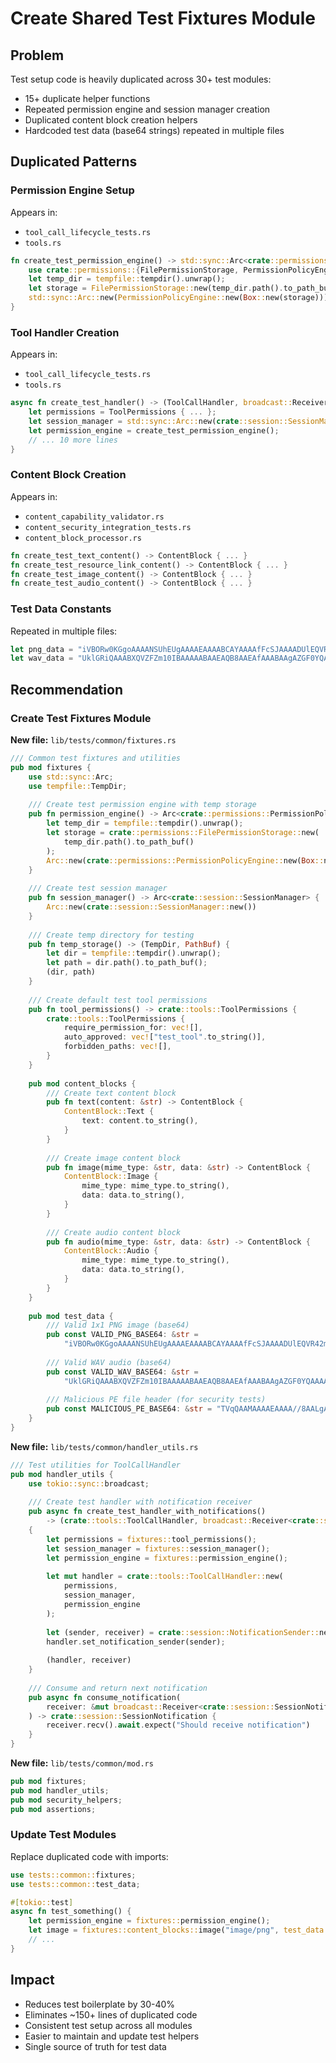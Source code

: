 # Create Shared Test Fixtures Module

## Problem
Test setup code is heavily duplicated across 30+ test modules:
- 15+ duplicate helper functions
- Repeated permission engine and session manager creation
- Duplicated content block creation helpers
- Hardcoded test data (base64 strings) repeated in multiple files

## Duplicated Patterns

### Permission Engine Setup
Appears in:
- `tool_call_lifecycle_tests.rs`
- `tools.rs`
```rust
fn create_test_permission_engine() -> std::sync::Arc<crate::permissions::PermissionPolicyEngine> {
    use crate::permissions::{FilePermissionStorage, PermissionPolicyEngine};
    let temp_dir = tempfile::tempdir().unwrap();
    let storage = FilePermissionStorage::new(temp_dir.path().to_path_buf());
    std::sync::Arc::new(PermissionPolicyEngine::new(Box::new(storage)))
}
```

### Tool Handler Creation
Appears in:
- `tool_call_lifecycle_tests.rs`
- `tools.rs`
```rust
async fn create_test_handler() -> (ToolCallHandler, broadcast::Receiver<SessionNotification>) {
    let permissions = ToolPermissions { ... };
    let session_manager = std::sync::Arc::new(crate::session::SessionManager::new());
    let permission_engine = create_test_permission_engine();
    // ... 10 more lines
}
```

### Content Block Creation
Appears in:
- `content_capability_validator.rs`
- `content_security_integration_tests.rs`
- `content_block_processor.rs`
```rust
fn create_test_text_content() -> ContentBlock { ... }
fn create_test_resource_link_content() -> ContentBlock { ... }
fn create_test_image_content() -> ContentBlock { ... }
fn create_test_audio_content() -> ContentBlock { ... }
```

### Test Data Constants
Repeated in multiple files:
```rust
let png_data = "iVBORw0KGgoAAAANSUhEUgAAAAEAAAABCAYAAAAfFcSJAAAADUlEQVR42mP8/5+hHgAHggJ/PchI7wAAAABJRU5ErkJggg==";
let wav_data = "UklGRiQAAABXQVZFZm10IBAAAAABAAEAQB8AAEAfAAABAAgAZGF0YQAAAAAA";
```

## Recommendation

### Create Test Fixtures Module
**New file:** `lib/tests/common/fixtures.rs`

```rust
/// Common test fixtures and utilities
pub mod fixtures {
    use std::sync::Arc;
    use tempfile::TempDir;
    
    /// Create test permission engine with temp storage
    pub fn permission_engine() -> Arc<crate::permissions::PermissionPolicyEngine> {
        let temp_dir = tempfile::tempdir().unwrap();
        let storage = crate::permissions::FilePermissionStorage::new(
            temp_dir.path().to_path_buf()
        );
        Arc::new(crate::permissions::PermissionPolicyEngine::new(Box::new(storage)))
    }
    
    /// Create test session manager
    pub fn session_manager() -> Arc<crate::session::SessionManager> {
        Arc::new(crate::session::SessionManager::new())
    }
    
    /// Create temp directory for testing
    pub fn temp_storage() -> (TempDir, PathBuf) {
        let dir = tempfile::tempdir().unwrap();
        let path = dir.path().to_path_buf();
        (dir, path)
    }
    
    /// Create default test tool permissions
    pub fn tool_permissions() -> crate::tools::ToolPermissions {
        crate::tools::ToolPermissions {
            require_permission_for: vec![],
            auto_approved: vec!["test_tool".to_string()],
            forbidden_paths: vec![],
        }
    }
    
    pub mod content_blocks {
        /// Create text content block
        pub fn text(content: &str) -> ContentBlock {
            ContentBlock::Text {
                text: content.to_string(),
            }
        }
        
        /// Create image content block
        pub fn image(mime_type: &str, data: &str) -> ContentBlock {
            ContentBlock::Image {
                mime_type: mime_type.to_string(),
                data: data.to_string(),
            }
        }
        
        /// Create audio content block
        pub fn audio(mime_type: &str, data: &str) -> ContentBlock {
            ContentBlock::Audio {
                mime_type: mime_type.to_string(),
                data: data.to_string(),
            }
        }
    }
    
    pub mod test_data {
        /// Valid 1x1 PNG image (base64)
        pub const VALID_PNG_BASE64: &str = 
            "iVBORw0KGgoAAAANSUhEUgAAAAEAAAABCAYAAAAfFcSJAAAADUlEQVR42mP8/5+hHgAHggJ/PchI7wAAAABJRU5ErkJggg==";
        
        /// Valid WAV audio (base64)
        pub const VALID_WAV_BASE64: &str = 
            "UklGRiQAAABXQVZFZm10IBAAAAABAAEAQB8AAEAfAAABAAgAZGF0YQAAAAAA";
        
        /// Malicious PE file header (for security tests)
        pub const MALICIOUS_PE_BASE64: &str = "TVqQAAMAAAAEAAAA//8AALgA";
    }
}
```

**New file:** `lib/tests/common/handler_utils.rs`

```rust
/// Test utilities for ToolCallHandler
pub mod handler_utils {
    use tokio::sync::broadcast;
    
    /// Create test handler with notification receiver
    pub async fn create_test_handler_with_notifications() 
        -> (crate::tools::ToolCallHandler, broadcast::Receiver<crate::session::SessionNotification>) 
    {
        let permissions = fixtures::tool_permissions();
        let session_manager = fixtures::session_manager();
        let permission_engine = fixtures::permission_engine();
        
        let mut handler = crate::tools::ToolCallHandler::new(
            permissions, 
            session_manager, 
            permission_engine
        );
        
        let (sender, receiver) = crate::session::NotificationSender::new(32);
        handler.set_notification_sender(sender);
        
        (handler, receiver)
    }
    
    /// Consume and return next notification
    pub async fn consume_notification(
        receiver: &mut broadcast::Receiver<crate::session::SessionNotification>
    ) -> crate::session::SessionNotification {
        receiver.recv().await.expect("Should receive notification")
    }
}
```

**New file:** `lib/tests/common/mod.rs`

```rust
pub mod fixtures;
pub mod handler_utils;
pub mod security_helpers;
pub mod assertions;
```

### Update Test Modules
Replace duplicated code with imports:
```rust
use tests::common::fixtures;
use tests::common::test_data;

#[tokio::test]
async fn test_something() {
    let permission_engine = fixtures::permission_engine();
    let image = fixtures::content_blocks::image("image/png", test_data::VALID_PNG_BASE64);
    // ...
}
```

## Impact
- Reduces test boilerplate by 30-40%
- Eliminates ~150+ lines of duplicated code
- Consistent test setup across all modules
- Easier to maintain and update test helpers
- Single source of truth for test data